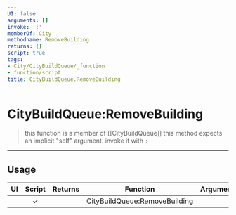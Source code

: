 ```yaml
---
UI: false
arguments: []
invoke: ':'
memberOf: City
methodname: RemoveBuilding
returns: []
script: true
tags:
- City/CityBuildQueue/_function
- function/script
title: CityBuildQueue.RemoveBuilding
---
```

# CityBuildQueue:RemoveBuilding
> this function is a member of [[CityBuildQueue]]
> this method expects an implicit "self" argument. invoke it with `:`
-----
## Usage
|  UI | Script | Returns | Function | Arguments |
|:---:|:------:|-------:|:--------:|:---------|
| |✓||CityBuildQueue:RemoveBuilding||
